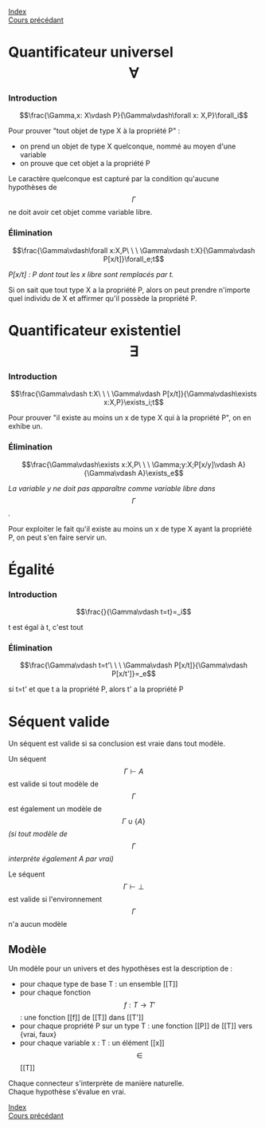 <script type="text/javascript" src="https://cdnjs.cloudflare.com/ajax/libs/mathjax/2.7.7/latest.js?config=TeX-MML-AM_CHTML"></script>

[Index](./index.md)  
[Cours précédant](./cours_8.md)

# Quantificateur universel $$\forall$$

### Introduction

$$\frac{\Gamma,x: X\vdash P}{\Gamma\vdash\forall x: X,P}\forall_i$$

Pour prouver "tout objet de type X à la propriété P" :
- on prend un objet de type X quelconque, nommé au moyen d'une variable
- on prouve que cet objet a la propriété P

Le caractère quelconque est capturé par la condition qu'aucune hypothèses de $$\Gamma$$ ne doit avoir cet objet comme variable libre.


### Élimination

$$\frac{\Gamma\vdash\forall x:X,P\ \ \ \Gamma\vdash t:X}{\Gamma\vdash P[x/t]}\forall_e;t$$

*P[x/t] : P dont tout les x libre sont remplacés par t.*

Si on sait que tout type X a la propriété P, alors on peut prendre n'importe quel individu de X et affirmer qu'il possède la propriété P.

# Quantificateur existentiel $$\exists$$

### Introduction

$$\frac{\Gamma\vdash t:X\ \ \ \Gamma\vdash P[x/t]}{\Gamma\vdash\exists x:X,P}\exists_i;t$$

Pour prouver "il existe au moins un x de type X qui à la propriété P", on en exhibe un.

### Élimination

$$\frac{\Gamma\vdash\exists x:X,P\ \ \ \Gamma;y:X;P[x/y]\vdash A}{\Gamma\vdash A}\exists_e$$

*La variable y ne doit pas apparaître comme variable libre dans $$\Gamma$$.*

Pour exploiter le fait qu'il existe au moins un x de type X ayant la propriété P, on peut s'en faire servir un.

# Égalité

### Introduction

$$\frac{}{\Gamma\vdash t=t}=_i$$

t est égal à t, c'est tout

### Élimination

$$\frac{\Gamma\vdash t=t'\ \ \ \Gamma\vdash P[x/t]}{\Gamma\vdash P[x/t']}=_e$$

si t=t' et que t a la propriété P, alors t' a la propriété P

# Séquent valide

Un séquent est valide si sa conclusion est vraie dans tout modèle.

Un séquent $$\Gamma\vdash A$$ est valide si tout modèle de $$\Gamma$$ est également un modèle de $$\Gamma\cup\{A\}$$ *(si tout modèle de $$\Gamma$$ interprète également A par vrai)*

Le séquent $$\Gamma\vdash\bot$$ est valide si l'environnement $$\Gamma$$ n'a aucun modèle

## Modèle

Un modèle pour un univers et des hypothèses est la description de :
- pour chaque type de base T : un ensemble [[T]]
- pour chaque fonction $$f : T \to T'$$ : une fonction [[f]] de [[T]] dans [[T']]
- pour chaque propriété P sur un type T : une fonction [[P]] de [[T]] vers {vrai, faux}
- pour chaque variable x : T : un élément [[x]] $$\in$$ [[T]]

Chaque connecteur s'interprète de manière naturelle.  
Chaque hypothèse s'évalue en vrai.

[Index](./index.md)  
[Cours précédant](./cours_8.md)
